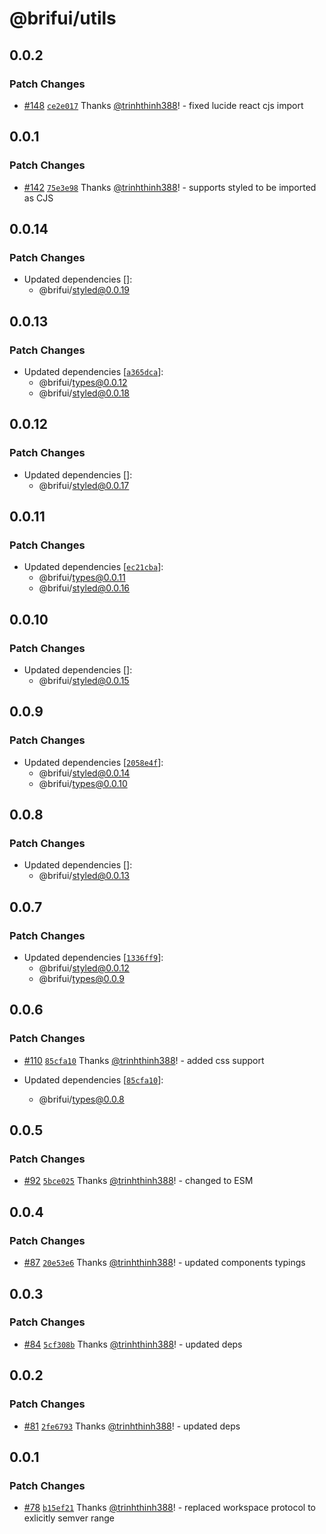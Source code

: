 # @brifui/utils

## 0.0.2

### Patch Changes

- [#148](https://github.com/brifui-org/brif-ui/pull/148) [`ce2e017`](https://github.com/brifui-org/brif-ui/commit/ce2e0178d1119fe9aed587e9f238872736e45d04) Thanks [@trinhthinh388](https://github.com/trinhthinh388)! - fixed lucide react cjs import

## 0.0.1

### Patch Changes

- [#142](https://github.com/brifui-org/brif-ui/pull/142) [`75e3e98`](https://github.com/brifui-org/brif-ui/commit/75e3e98212ce4c30442827d1195dd8b48572e74b) Thanks [@trinhthinh388](https://github.com/trinhthinh388)! - supports styled to be imported as CJS

## 0.0.14

### Patch Changes

- Updated dependencies []:
  - @brifui/styled@0.0.19

## 0.0.13

### Patch Changes

- Updated dependencies [[`a365dca`](https://github.com/brifui-org/brif-ui/commit/a365dca638ac90111f65b81b1e2545d9757bfbdd)]:
  - @brifui/types@0.0.12
  - @brifui/styled@0.0.18

## 0.0.12

### Patch Changes

- Updated dependencies []:
  - @brifui/styled@0.0.17

## 0.0.11

### Patch Changes

- Updated dependencies [[`ec21cba`](https://github.com/brifui-org/brif-ui/commit/ec21cba5d415145d5564cbf1d72612be7337d489)]:
  - @brifui/types@0.0.11
  - @brifui/styled@0.0.16

## 0.0.10

### Patch Changes

- Updated dependencies []:
  - @brifui/styled@0.0.15

## 0.0.9

### Patch Changes

- Updated dependencies [[`2058e4f`](https://github.com/brifui-org/brif-ui/commit/2058e4f4fc43139d9b13322c5c50b49f43dc2f28)]:
  - @brifui/styled@0.0.14
  - @brifui/types@0.0.10

## 0.0.8

### Patch Changes

- Updated dependencies []:
  - @brifui/styled@0.0.13

## 0.0.7

### Patch Changes

- Updated dependencies [[`1336ff9`](https://github.com/brifui-org/brif-ui/commit/1336ff9dd99899e54da1bd4bfa77168c14c4e662)]:
  - @brifui/styled@0.0.12
  - @brifui/types@0.0.9

## 0.0.6

### Patch Changes

- [#110](https://github.com/brifui-org/brif-ui/pull/110) [`85cfa10`](https://github.com/brifui-org/brif-ui/commit/85cfa10cca6ad3b3de2d48004e8517068c91df33) Thanks [@trinhthinh388](https://github.com/trinhthinh388)! - added css support

- Updated dependencies [[`85cfa10`](https://github.com/brifui-org/brif-ui/commit/85cfa10cca6ad3b3de2d48004e8517068c91df33)]:
  - @brifui/types@0.0.8

## 0.0.5

### Patch Changes

- [#92](https://github.com/brifui-org/brif-ui/pull/92) [`5bce025`](https://github.com/brifui-org/brif-ui/commit/5bce02559136edf820f3f63149f9723785edae0a) Thanks [@trinhthinh388](https://github.com/trinhthinh388)! - changed to ESM

## 0.0.4

### Patch Changes

- [#87](https://github.com/brifui-org/brif-ui/pull/87) [`20e53e6`](https://github.com/brifui-org/brif-ui/commit/20e53e639964c00de5c4bc521e8e3ae92696b61f) Thanks [@trinhthinh388](https://github.com/trinhthinh388)! - updated components typings

## 0.0.3

### Patch Changes

- [#84](https://github.com/brifui-org/brif-ui/pull/84) [`5cf308b`](https://github.com/brifui-org/brif-ui/commit/5cf308b829211a89514a0a807fbd8461cccb8877) Thanks [@trinhthinh388](https://github.com/trinhthinh388)! - updated deps

## 0.0.2

### Patch Changes

- [#81](https://github.com/brifui-org/brif-ui/pull/81) [`2fe6793`](https://github.com/brifui-org/brif-ui/commit/2fe6793644c12433613c453c113453631e5d2b57) Thanks [@trinhthinh388](https://github.com/trinhthinh388)! - updated deps

## 0.0.1

### Patch Changes

- [#78](https://github.com/brifui-org/brif-ui/pull/78) [`b15ef21`](https://github.com/brifui-org/brif-ui/commit/b15ef211d2d3a971e45515ec0295b20d1a52ede9) Thanks [@trinhthinh388](https://github.com/trinhthinh388)! - replaced workspace protocol to exlicitly semver range
